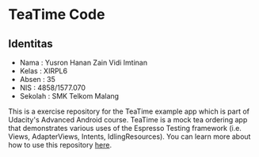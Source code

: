 # TeaTime Code

## Identitas
* Nama  : Yusron Hanan Zain Vidi Imtinan
* Kelas : XIRPL6
* Absen : 35
* NIS   : 4858/1577.070
* Sekolah : SMK Telkom Malang

This is a exercise repository for the TeaTime example app which is part of Udacity's Advanced Android course. TeaTime is a mock tea ordering app that demonstrates various uses of the Espresso Testing framework (i.e. Views, AdapterViews, Intents, IdlingResources). You can learn more about how to use this repository [here](https://classroom.udacity.com/courses/ud857/lessons/8b2a9d63-0ff5-48ff-90d3-a9855b701dae/concepts/41b82e3c-2797-46e5-8a66-684098ca8cbb).
